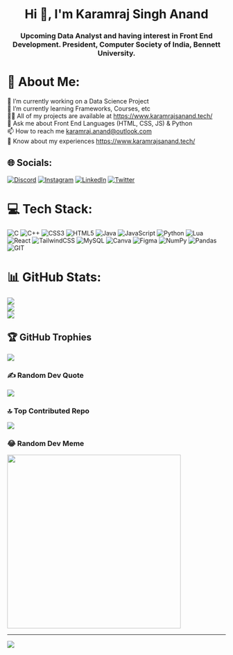 <h1 align="center">Hi 👋, I'm Karamraj Singh Anand</h1>
<h3 align="center">Upcoming Data Analyst and having interest in Front End Development. President, Computer Society of India, Bennett University.</h3>

# 💫 About Me:
🔭 I’m currently working on a Data Science Project<br>🌱 I’m currently learning Frameworks, Courses, etc<br>👨‍💻 All of my projects are available at https://www.karamrajsanand.tech/<br>💬 Ask me about Front End Languages (HTML, CSS, JS) & Python<br>📫 How to reach me karamraj.anand@outlook.com<br>📄 Know about my experiences https://www.karamrajsanand.tech/


## 🌐 Socials:
[![Discord](https://img.shields.io/badge/Discord-%237289DA.svg?logo=discord&logoColor=white)](https://discord.gg/GKeYpgT3) [![Instagram](https://img.shields.io/badge/Instagram-%23E4405F.svg?logo=Instagram&logoColor=white)](https://instagram.com/justtanand) [![LinkedIn](https://img.shields.io/badge/LinkedIn-%230077B5.svg?logo=linkedin&logoColor=white)](https://linkedin.com/in/karamraj-singh-anand) [![Twitter](https://img.shields.io/badge/Twitter-%231DA1F2.svg?logo=Twitter&logoColor=white)](https://twitter.com/SinghKaramraj) 

# 💻 Tech Stack:
![C](https://img.shields.io/badge/c-%2300599C.svg?style=for-the-badge&logo=c&logoColor=white) ![C++](https://img.shields.io/badge/c++-%2300599C.svg?style=for-the-badge&logo=c%2B%2B&logoColor=white) ![CSS3](https://img.shields.io/badge/css3-%231572B6.svg?style=for-the-badge&logo=css3&logoColor=white) ![HTML5](https://img.shields.io/badge/html5-%23E34F26.svg?style=for-the-badge&logo=html5&logoColor=white) ![Java](https://img.shields.io/badge/java-%23ED8B00.svg?style=for-the-badge&logo=java&logoColor=white) ![JavaScript](https://img.shields.io/badge/javascript-%23323330.svg?style=for-the-badge&logo=javascript&logoColor=%23F7DF1E) ![Python](https://img.shields.io/badge/python-3670A0?style=for-the-badge&logo=python&logoColor=ffdd54) ![Lua](https://img.shields.io/badge/lua-%232C2D72.svg?style=for-the-badge&logo=lua&logoColor=white) ![React](https://img.shields.io/badge/react-%2320232a.svg?style=for-the-badge&logo=react&logoColor=%2361DAFB) ![TailwindCSS](https://img.shields.io/badge/tailwindcss-%2338B2AC.svg?style=for-the-badge&logo=tailwind-css&logoColor=white) ![MySQL](https://img.shields.io/badge/mysql-%2300f.svg?style=for-the-badge&logo=mysql&logoColor=white) ![Canva](https://img.shields.io/badge/Canva-%2300C4CC.svg?style=for-the-badge&logo=Canva&logoColor=white) 	![Figma](https://img.shields.io/badge/figma-%23F24E1E.svg?style=for-the-badge&logo=figma&logoColor=white) ![NumPy](https://img.shields.io/badge/numpy-%23013243.svg?style=for-the-badge&logo=numpy&logoColor=white) ![Pandas](https://img.shields.io/badge/pandas-%23150458.svg?style=for-the-badge&logo=pandas&logoColor=white) ![GIT](https://img.shields.io/badge/Git-fc6d26?style=for-the-badge&logo=git&logoColor=white)
# 📊 GitHub Stats:
![](https://github-readme-stats.vercel.app/api?username=karamraj&theme=highcontrast&hide_border=false&include_all_commits=true&count_private=true)<br/>
![](https://github-readme-streak-stats.herokuapp.com/?user=karamraj&theme=highcontrast&hide_border=false)<br/>
![](https://github-readme-stats.vercel.app/api/top-langs/?username=karamraj&theme=highcontrast&hide_border=false&include_all_commits=true&count_private=true&layout=compact)

## 🏆 GitHub Trophies
![](https://github-profile-trophy.vercel.app/?username=karamraj&theme=chalk&no-frame=false&no-bg=true&margin-w=4)

### ✍️ Random Dev Quote
![](https://quotes-github-readme.vercel.app/api?type=horizontal&theme=dark)

### 🔝 Top Contributed Repo
![](https://github-contributor-stats.vercel.app/api?username=karamraj&limit=5&theme=dark&combine_all_yearly_contributions=true)

### 😂 Random Dev Meme
<img src='https://randommeme-five.vercel.app/' style="height: 400px;"/>

---
[![](https://visitcount.itsvg.in/api?id=karamraj&icon=0&color=0)](https://visitcount.itsvg.in)

<!-- Proudly created with GPRM ( https://gprm.itsvg.in ) -->

